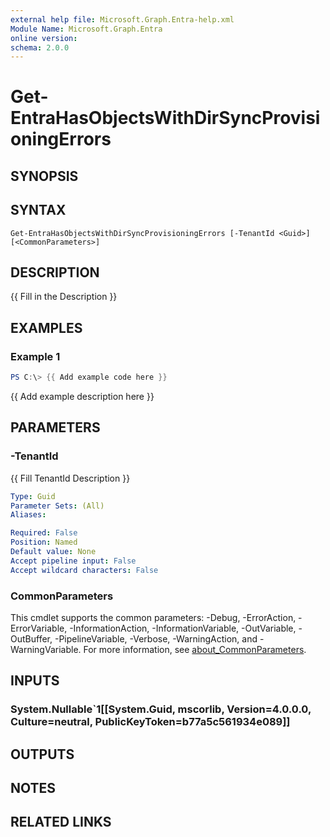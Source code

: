 ```yaml
---
external help file: Microsoft.Graph.Entra-help.xml
Module Name: Microsoft.Graph.Entra
online version:
schema: 2.0.0
---
```


# Get-EntraHasObjectsWithDirSyncProvisioningErrors

## SYNOPSIS

## SYNTAX

```
Get-EntraHasObjectsWithDirSyncProvisioningErrors [-TenantId <Guid>] [<CommonParameters>]
```

## DESCRIPTION
{{ Fill in the Description }}

## EXAMPLES

### Example 1
```powershell
PS C:\> {{ Add example code here }}
```

{{ Add example description here }}

## PARAMETERS

### -TenantId
{{ Fill TenantId Description }}

```yaml
Type: Guid
Parameter Sets: (All)
Aliases:

Required: False
Position: Named
Default value: None
Accept pipeline input: False
Accept wildcard characters: False
```

### CommonParameters
This cmdlet supports the common parameters: -Debug, -ErrorAction, -ErrorVariable, -InformationAction, -InformationVariable, -OutVariable, -OutBuffer, -PipelineVariable, -Verbose, -WarningAction, and -WarningVariable. For more information, see [about_CommonParameters](http://go.microsoft.com/fwlink/?LinkID=113216).

## INPUTS

### System.Nullable`1[[System.Guid, mscorlib, Version=4.0.0.0, Culture=neutral, PublicKeyToken=b77a5c561934e089]]
## OUTPUTS

## NOTES

## RELATED LINKS
